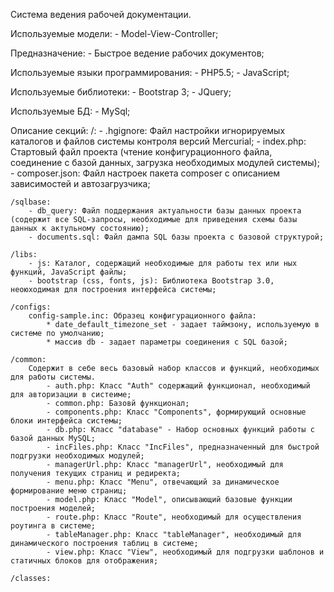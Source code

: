 Система ведения рабочей документации.

Используемые модели:
    - Model-View-Controller;

Предназначение:
    - Быстрое ведение рабочих документов;

Используемые языки программирования:
    - PHP5.5;
    - JavaScript;

Используемые библиотеки:
    - Bootstrap 3;
    - JQuery;

Используемые БД:
    - MySql;

Описание секций:
    /:
        - .hgignore: Файл настройки игнорируемых каталогов и файлов системы контроля версий Mercurial;
        - index.php: Стартовый файл проекта (чтение конфигурационного файла, соединение с базой данных, загрузка необходимых модулей системы);
        - composer.json: Файл настроек пакета composer с описанием зависимостей и автозагрузчика;

    /sqlbase:
        - db_query: Файл поддержания актуальности базы данных проекта (содержит все SQL-запросы, необходимые для приведения схемы базы данных к актульному состоянию);
        - documents.sql: Файл дампа SQL базы проекта с базовой структурой;

    /libs:
        - js: Каталог, содержащий необходимые для работы тех или ных функций, JavaScript файлы;
        - bootstrap (css, fonts, js): Библиотека Bootstrap 3.0, неоюходимая для построения интерфейса системы;

    /configs:
        config-sample.inc: Образец конфигурационного файла:
            * date_default_timezone_set - задает таймзону, используемую в системе по умолчанию;
            * массив db - задает параметры соединения с SQL базой;

    /common:
        Содержит в себе весь базовый набор классов и функций, необходимых для работы системы.
            - auth.php: Класс "Auth" содержащий функционал, необходимый для авторизации в систеиме;
            - common.php: Базовй функционал;
            - components.php: Класс "Components", формирующий основные блоки интерфейса системы;
            - db.php: Класс "database" - Набор основных функций работы с базой данных MySQL;
            - incFiles.php: Класс "IncFiles", предназначенный для быстрой подгрузки необходимых модулей;
            - managerUrl.php: Класс "managerUrl", необходимый для получения текущих страниц и редиректа;
            - menu.php: Класс "Menu", отвечающий за динамическое формирование меню страниц;
            - model.php: Класс "Model", описывающий базовые функции построения моделей;
            - route.php: Класс "Route", необходимый для осуществления роутинга в системе;
            - tableManager.php: Класс "tableManager", необходимый для динамического построения таблиц в системе;
            - view.php: Класс "View", необходимый для подгрузки шаблонов и статичных блоков для отображения;

    /classes: